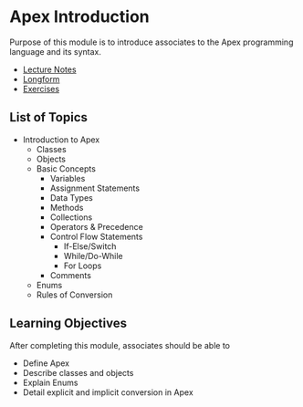 # Apex Introduction

Purpose of this module is to introduce associates to the Apex programming language and its syntax.

* [Lecture Notes](<./LNIntroduction to Apex.md>)
* [Longform](<./LFIntroduction to Apex.md>)
* [Exercises]()

## List of Topics

* Introduction to Apex
  * Classes
  * Objects
  * Basic Concepts
    * Variables
    * Assignment Statements
    * Data Types
    * Methods
    * Collections
    * Operators & Precedence
    * Control Flow Statements
      * If-Else/Switch
      * While/Do-While
      * For Loops
    * Comments
  * Enums
  * Rules of Conversion

## Learning Objectives

After completing this module, associates should be able to

* Define Apex
* Describe classes and objects
* Explain Enums
* Detail explicit and implicit conversion in Apex
